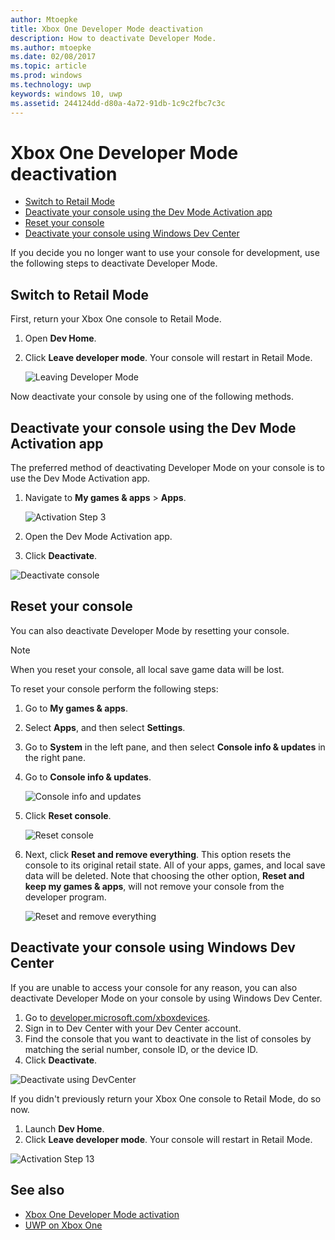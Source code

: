 ```yaml
---
author: Mtoepke
title: Xbox One Developer Mode deactivation
description: How to deactivate Developer Mode.
ms.author: mtoepke
ms.date: 02/08/2017
ms.topic: article
ms.prod: windows
ms.technology: uwp
keywords: windows 10, uwp
ms.assetid: 244124dd-d80a-4a72-91db-1c9c2fbc7c3c
---
```


# Xbox One Developer Mode deactivation

* [Switch to Retail Mode](#switch-to-retail-mode)
* [Deactivate your console using the Dev Mode Activation app](#deactivate-your-console-using-the-dev-mode-activation-app)  
* [Reset your console](#reset-your-console)
* [Deactivate your console using Windows Dev Center](#deactivate-your-console-using-windows-dev-center)

If you decide you no longer want to use your console for development, use the following steps to deactivate Developer Mode.

## Switch to Retail Mode
First, return your Xbox One console to Retail Mode.

1. Open **Dev Home**.
2. Click **Leave developer mode**.  Your console will restart in Retail Mode.  

   ![Leaving Developer Mode](images/deactivation-leave-dev-mode.png)

Now deactivate your console by using one of the following methods.

## Deactivate your console using the Dev Mode Activation app

The preferred method of deactivating Developer Mode on your console is to use the Dev Mode Activation app. 

1. Navigate to **My games & apps** > **Apps**.
  
   ![Activation Step 3](images/activation-step-3.png)    
   
2.  Open the Dev Mode Activation app.    
3.  Click **Deactivate**.
  
![Deactivate console](images/deactivation-app.png)

## Reset your console

You can also deactivate Developer Mode by resetting your console.  

> [!NOTE]
> When you reset your console, all local save game data will be lost.

To reset your console perform the following steps:

1.  Go to **My games & apps**.  
2.  Select **Apps**, and then select **Settings**.  
3.  Go to **System** in the left pane, and then select **Console info & updates** in the right pane.  
4.  Go to **Console info & updates**.  
   
    ![Console info and updates](images/deactivation-console-info-updates.png)  
    
5.  Click **Reset console**.
    
    ![Reset console](images/deactivation-reset-console.png)
    
6.  Next, click **Reset and remove everything**. This option resets the console to its original retail state.  All of your apps, games, and local save data will be deleted. Note that choosing the other option, **Reset and keep my games & apps**, will not remove your console from the developer program.  
   
    ![Reset and remove everything](images/deactivation-reset-remove.png)

## Deactivate your console using Windows Dev Center

If you are unable to access your console for any reason, you can also deactivate Developer Mode on your console by using Windows Dev Center.

1. Go to [developer.microsoft.com/xboxdevices](https://developer.microsoft.com/xboxdevices).    
2. Sign in to Dev Center with your Dev Center account.    
3. Find the console that you want to deactivate in the list of consoles by matching the serial number, console ID, or the device ID.  
4. Click **Deactivate**.  
  
![Deactivate using DevCenter](images/deactivation-devcenter.png)

If you didn't previously return your Xbox One console to Retail Mode, do so now.

1. Launch **Dev Home**.
2. Click **Leave developer mode**.  Your console will restart in Retail Mode.

![Activation Step 13](images/deactivation-leave-dev-mode.png)

## See also
- [Xbox One Developer Mode activation](devkit-activation.md)
- [UWP on Xbox One](index.md)
